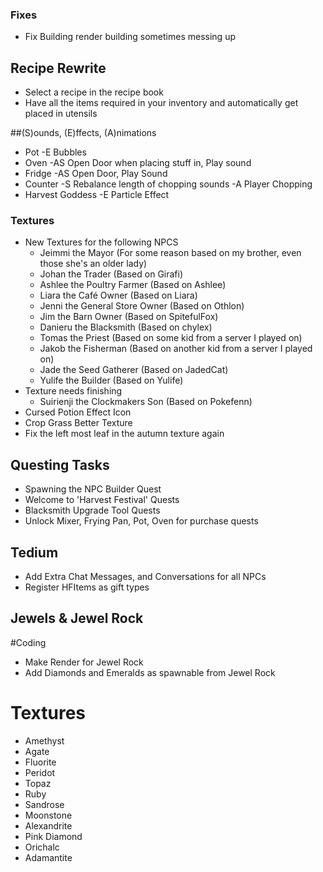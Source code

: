 ### Fixes
- Fix Building render building sometimes messing up

## Recipe Rewrite
- Select a recipe in the recipe book
- Have all the items required in your inventory and automatically get placed in utensils

##(S)ounds, (E)ffects, (A)nimations
- Pot
    -E Bubbles
- Oven
    -AS Open Door when placing stuff in, Play sound
- Fridge
    -AS Open Door, Play Sound
- Counter
    -S Rebalance length of chopping sounds
    -A Player Chopping
- Harvest Goddess
    -E Particle Effect

### Textures
- New Textures for the following NPCS
    - Jeimmi the Mayor                  (For some reason based on my brother, even those she's an older lady)
    - Johan the Trader                  (Based on Girafi)
    - Ashlee the Poultry Farmer         (Based on Ashlee)
    - Liara the Café Owner              (Based on Liara)
    - Jenni the General Store Owner     (Based on Othlon)
    - Jim the Barn Owner                (Based on SpitefulFox)
    - Danieru the Blacksmith            (Based on chylex)
    - Tomas the Priest                  (Based on some kid from a server I played on)
    - Jakob the Fisherman               (Based on another kid from a server I played on)
    - Jade the Seed Gatherer            (Based on JadedCat)
    - Yulife the Builder                (Based on Yulife)
- Texture needs finishing
    - Suirienji the Clockmakers Son     (Based on Pokefenn)
- Cursed Potion Effect Icon
- Crop Grass Better Texture
- Fix the left most leaf in the autumn texture again

## Questing Tasks
- Spawning the NPC Builder Quest
- Welcome to 'Harvest Festival' Quests
- Blacksmith Upgrade Tool Quests
- Unlock Mixer, Frying Pan, Pot, Oven for purchase quests

## Tedium
- Add Extra Chat Messages, and Conversations for all NPCs
- Register HFItems as gift types

## Jewels & Jewel Rock
#Coding
- Make Render for Jewel Rock
- Add Diamonds and Emeralds as spawnable from Jewel Rock
# Textures
- Amethyst
- Agate
- Fluorite
- Peridot
- Topaz
- Ruby
- Sandrose
- Moonstone
- Alexandrite
- Pink Diamond
- Orichalc
- Adamantite